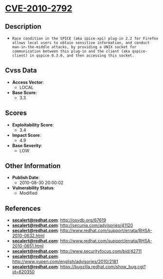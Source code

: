 
# [CVE-2010-2792](https://cve.mitre.org/cgi-bin/cvename.cgi?name=CVE-2010-2792)

## Description

- `Race condition in the SPICE (aka spice-xpi) plug-in 2.2 for Firefox allows local users to obtain sensitive information, and conduct man-in-the-middle attacks, by providing a UNIX socket for communication between this plug-in and the client (aka qspice-client) in qspice 0.3.0, and then accessing this socket.`

## Cvss Data

- **Access Vector**:
  - LOCAL
- **Base Score**:
  - 3.3

## Scores

- **Exploitability Score**:
  - 3.4
- **Impact Score**:
  - 4.9
- **Base Severity**:
  - LOW

## Other Information

- **Publish Date**:
  - 2010-08-30 20:00:02
- **Vulnerability Status**:
  - Modified

## References

- **secalert@redhat.com**: http://osvdb.org/67619
- **secalert@redhat.com**: http://secunia.com/advisories/41120
- **secalert@redhat.com**: http://www.redhat.com/support/errata/RHSA-2010-0632.html
- **secalert@redhat.com**: http://www.redhat.com/support/errata/RHSA-2010-0651.html
- **secalert@redhat.com**: http://www.securityfocus.com/bid/42711
- **secalert@redhat.com**: http://www.vupen.com/english/advisories/2010/2181
- **secalert@redhat.com**: https://bugzilla.redhat.com/show_bug.cgi?id=620350
